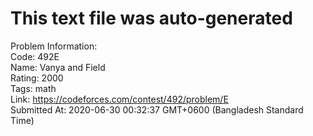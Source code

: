# This text file was auto-generated  
  
Problem Information:  
Code: 492E  
Name: Vanya and Field  
Rating: 2000  
Tags: math  
Link: https://codeforces.com/contest/492/problem/E  
Submitted At: 2020-06-30 00:32:37 GMT+0600 (Bangladesh Standard Time)  

